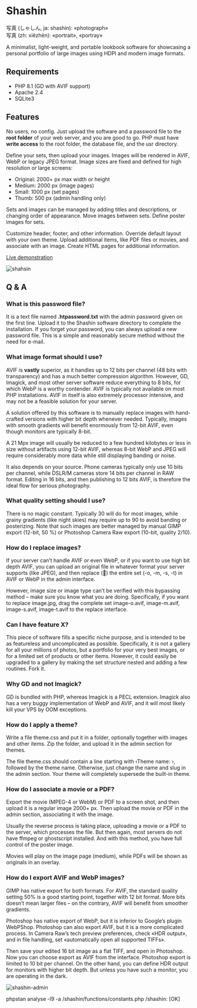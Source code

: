 # Shashin

写真 (しゃしん, ja: shashin): «photograph»<br />
写真 (zh: xiězhēn): «portrait», «portray»<br />  

A minimalist, light-weight, and portable lookbook software for showcasing a personal portfolio of large images using HDPI and modern image formats.

## Requirements

* PHP 8.1 (GD with AVIF support)
* Apache 2.4
* SQLite3

## Features

No users, no config. Just upload the software and a password file to the **root folder** of your web server, and you are good to go. PHP must have **write access** to the root folder, the database file, and the usr directory.

Define your sets, then upload your images. Images will be rendered in AVIF, WebP or legacy JPEG format. Image sizes are fixed and defined for high resolution or large screens:

* Original: 2000+ px max width or height
* Medium: 2000 px (image pages)
* Small: 1000 px (set pages)
* Thumb: 500 px (admin handling only)

Sets and images can be managed by adding titles and descriptions, or changing order of appearance. Move images between sets. Define poster images for sets.

Customize header, footer, and other information. Override default layout with your own theme. Upload additional items, like PDF files or movies, and associate with an image. Create HTML pages for additional information.

[Live demonstration](https://inposure.se/)

![shahsin](https://github.com/dougherty-dev/shashin/assets/71740645/a43361cd-ad63-40a0-940f-5ae3eb71fa07)

## Q & A

### What is this password file?

It is a text file named **.htpassword.txt** with the admin password given on the first line. Upload it to the Shashin software directory to complete the installation. If you forget your password, you can always upload a new password file. This is a simple and reasonably secure method without the need for e-mail.

### What image format should I use?

AVIF is **vastly** superior, as it handles up to 12 bits per channel (48 bits with transparency) and has a much better compression algorithm. However, GD, Imagick, and most other server software reduce everything to 8 bits, for which WebP is a worthy contender. AVIF is typically not available on most PHP installations. AVIF in itself is also extremely processor intensive, and may not be a feasible solution for your server.

A solution offered by this software is to manually replace images with hand-crafted versions with higher bit depth whenever needed. Typically, images with smooth gradients will benefit enormously from 12-bit AVIF, even though monitors are typically 8-bit.

A 21 Mpx image will usually be reduced to a few hundred kilobytes or less in size without artifacts using 12-bit AVIF, whereas 8-bit WebP and JPEG will require considerably more data while still displaying banding or noise.

It also depends on your source. Phone cameras typically only use 10 bits per channel, while DSLR/M cameras store 14 bits per channel in RAW format. Editing in 16 bits, and then publishing to 12 bits AVIF, is therefore the ideal flow for serious photography.

### What quality setting should I use?

There is no magic constant. Typically 30 will do for most images, while grainy gradients (like night skies) may require up to 90 to avoid banding or posterizing. Note that such images are better managed by manual GIMP export (12-bit, 50 %) or Photoshop Camera Raw export (10-bit, quality 2/10).

### How do I replace images?

If your server can’t handle AVIF or even WebP, or if you want to use high bit depth AVIF, you can upload an original file in whatever format your server supports (like JPEG), and then replace (🔄) the entire set (-o, -m, -s, -t) in AVIF or WebP in the admin interface.

However, image size or image type can’t be verified with this bypassing method – make sure you know what you are doing. Specifically, if you want to replace image.jpg, drag the complete set image-o.avif, image-m.avif, image-s.avif, image-t.avif to the replace interface.

### Can I have feature X?

This piece of software fills a specific niche purpose, and is intended to be as featureless and uncomplicated as possible. Specifically, it is not a gallery for all your millions of photos, but a portfolio for your very best images, or for a limited set of products or other items. However, it could easily be upgraded to a gallery by making the set structure nested and adding a few routines. Fork it.

### Why GD and not Imagick?

GD is bundled with PHP, whereas Imagick is a PECL extension. Imagick also has a very buggy implementation of WebP and AVIF, and it will most likely kill your VPS by OOM exceptions.

### How do I apply a theme?

Write a file theme.css and put it in a folder, optionally together with images and other items. Zip the folder, and upload it in the admin section for themes.

The file theme.css should contain a line starting with ‹Theme name: ›, followed by the theme name. Otherwise, just change the name and slug in the admin section. Your theme will completely supersede the built-in theme.

### How do I associate a movie or a PDF?

Export the movie (MPEG-4 or WebM) or PDF to a screen shot, and then upload it is a regular image 2000+ px. Then upload the movie or PDF in the admin section, associating it with the image.

Usually the reverse process is taking place, uploading a movie or a PDF to the server, which processes the file. But then again, most servers do not have ffmpeg or ghostscript installed. And with this method, you have full control of the poster image.

Movies will play on the image page (medium), while PDFs will be shown as originals in an overlay.

### How do I export AVIF and WebP images?

GIMP has native export for both formats. For AVIF, the standard quality setting 50% is a good starting point, together with 12 bit format. More bits doesn’t mean larger files – on the contrary, AVIF will benefit from smoother gradients.

Photoshop has native export of WebP, but it is inferior to Google’s plugin WebPShop. Photoshop can also export AVIF, but it is a more complicated process. In Camera Raw’s tech preview preferences, check «HDR output», and in file handling, set «automatically open all supported TIFFs».

Then save your edited 16 bit image as a flat TIFF, and open in Photoshop. Now you can choose export as AVIF from the interface. Photoshop export is limited to 10 bit per channel. On the other hand, you can define HDR output for monitors with higher bit depth. But unless you have such a monitor, you are operating in the dark.

![shashin-admin](https://github.com/dougherty-dev/shashin/assets/71740645/a548e1b2-3258-4d06-95a0-174ff5741d20)

phpstan analyse -l9 -a /shashin/functions/constants.php /shashin: [OK]
